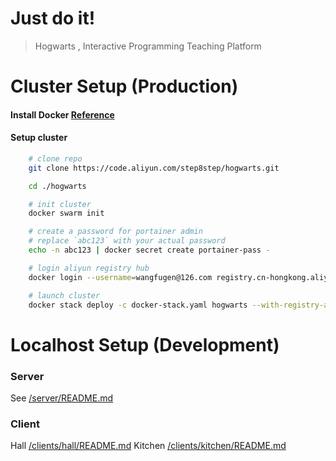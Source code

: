 Just do it!
==========
> Hogwarts , Interactive Programming Teaching Platform


Cluster Setup (Production)
==========================
#### Install Docker [Reference](https://www.docker-cn.com/community-edition)

#### Setup cluster
```sh
    # clone repo
    git clone https://code.aliyun.com/step8step/hogwarts.git

    cd ./hogwarts

    # init cluster
    docker swarm init

    # create a password for portainer admin
    # replace `abc123` with your actual password
    echo -n abc123 | docker secret create portainer-pass -

    # login aliyun registry hub
    docker login --username=wangfugen@126.com registry.cn-hongkong.aliyuncs.com

    # launch cluster
    docker stack deploy -c docker-stack.yaml hogwarts --with-registry-auth
```

Localhost Setup (Development)
=============================

### Server
 See [/server/README.md](server/README.md)

### Client
 Hall [/clients/hall/README.md](clients/hall/README.md)
 Kitchen [/clients/kitchen/README.md](clients/kitchen/README.md)